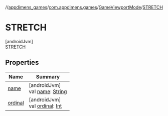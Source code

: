 //[appdimens_games](../../../../index.md)/[com.appdimens.games](../../index.md)/[GameViewportMode](../index.md)/[STRETCH](index.md)

# STRETCH

[androidJvm]\
[STRETCH](index.md)

## Properties

| Name | Summary |
|---|---|
| [name](../-c-r-o-p/index.md#-372974862%2FProperties%2F-188932584) | [androidJvm]<br>val [name](../-c-r-o-p/index.md#-372974862%2FProperties%2F-188932584): [String](https://kotlinlang.org/api/core/kotlin-stdlib/kotlin/-string/index.html) |
| [ordinal](../-c-r-o-p/index.md#-739389684%2FProperties%2F-188932584) | [androidJvm]<br>val [ordinal](../-c-r-o-p/index.md#-739389684%2FProperties%2F-188932584): [Int](https://kotlinlang.org/api/core/kotlin-stdlib/kotlin/-int/index.html) |